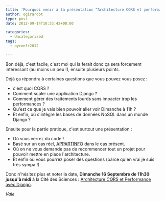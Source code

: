 ```yaml
---
title: 'Pourquoi venir à la présentation “Architecture CQRS et performance avec Django” au #pyconfr'
author: ogirardot
type: post
date: 2012-09-14T10:53:42+00:00

categories:
  - Uncategorized
tags:
  - pyconfr2012

---
```

Bon déjà, c'est facile, c'est moi qui la ferait donc ça sera forcement intéressant (au moins un peu !), ensuite plusieurs points.
<!--more-->
Déjà ça répondra à certaines questions que vous pouvez vous posez :

  * c'est quoi CQRS ?
  * Comment scaler une application Django ?
  * Comment gérer des traitements lourds sans impacter trop les performances ?
  * Qu'est ce que je vais bien pouvoir aller voir Dimanche à 11h ?
  * Et enfin, où s'intègre les bases de données NoSQL dans un monde Django ?

Ensuite pour la partie pratique, c'est surtout une présentation : 

  * Où vous verrez du code !
  * Basé sur un cas réel, [APPARTINFO][1] dans le cas présent.
  * Où on ne vous demande pas de recommencer tout un projet pour pouvoir mettre en place l'architecture.
  * Et enfin où vous pourrez poser des questions (parce qu'en vrai je suis très sympa !).

Donc n'hésitez plus et noter la date, **Dimanche 16 Septembre de 11h30 jusqu'à midi** à la Cité des Sciences : [Architecture CQRS et Performance avec Django][2].

_Vale_

 [1]: http://www.appartinfo.com "APPARTINFO : Ne signez plus les yeux fermés"
 [2]: http://www.pycon.fr/2012/schedule/presentation/8/ "Architecture CQRS et Performance avec Django"